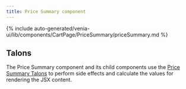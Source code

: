 ```yaml
---
title: Price Summary component
---
```


<!--
The reference doc content is generated automatically from the source code.
To update this section, update the doc blocks in the source code
-->

{% include auto-generated/venia-ui/lib/components/CartPage/PriceSummary/priceSummary.md %}

## Talons

The Price Summary component and its child components use the [Price Summary Talons][] to perform side effects and calculate the values for rendering the JSX content.

[price summary talons]: <{%link peregrine/reference/talons/CartPage/PriceSummary/index.md %}>
